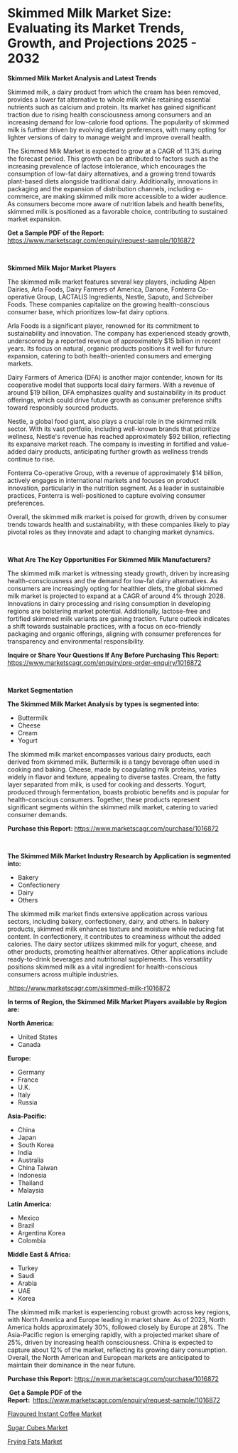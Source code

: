 <p><h1>Skimmed Milk Market Size: Evaluating its Market Trends, Growth, and Projections 2025 - 2032</h1></p><p><strong>Skimmed Milk Market Analysis and Latest Trends</strong></p>
<p><p>Skimmed milk, a dairy product from which the cream has been removed, provides a lower fat alternative to whole milk while retaining essential nutrients such as calcium and protein. Its market has gained significant traction due to rising health consciousness among consumers and an increasing demand for low-calorie food options. The popularity of skimmed milk is further driven by evolving dietary preferences, with many opting for lighter versions of dairy to manage weight and improve overall health.</p><p>The Skimmed Milk Market is expected to grow at a CAGR of 11.3% during the forecast period. This growth can be attributed to factors such as the increasing prevalence of lactose intolerance, which encourages the consumption of low-fat dairy alternatives, and a growing trend towards plant-based diets alongside traditional dairy. Additionally, innovations in packaging and the expansion of distribution channels, including e-commerce, are making skimmed milk more accessible to a wider audience. As consumers become more aware of nutrition labels and health benefits, skimmed milk is positioned as a favorable choice, contributing to sustained market expansion.</p></p>
<p><strong>Get a Sample PDF of the Report:&nbsp;</strong> <a href="https://www.marketscagr.com/enquiry/request-sample/1016872?utm_campaign=2198&utm_medium=2&utm_source=Github&utm_content=ia&utm_term=07042025&utm_id=skimmed-milk">https://www.marketscagr.com/enquiry/request-sample/1016872</a></p>
<p>&nbsp;</p>
<p><strong>Skimmed Milk Major Market Players</strong></p>
<p><p>The skimmed milk market features several key players, including Alpen Dairies, Arla Foods, Dairy Farmers of America, Danone, Fonterra Co-operative Group, LACTALIS Ingredients, Nestle, Saputo, and Schreiber Foods. These companies capitalize on the growing health-conscious consumer base, which prioritizes low-fat dairy options.</p><p>Arla Foods is a significant player, renowned for its commitment to sustainability and innovation. The company has experienced steady growth, underscored by a reported revenue of approximately $15 billion in recent years. Its focus on natural, organic products positions it well for future expansion, catering to both health-oriented consumers and emerging markets.</p><p>Dairy Farmers of America (DFA) is another major contender, known for its cooperative model that supports local dairy farmers. With a revenue of around $19 billion, DFA emphasizes quality and sustainability in its product offerings, which could drive future growth as consumer preference shifts toward responsibly sourced products.</p><p>Nestle, a global food giant, also plays a crucial role in the skimmed milk sector. With its vast portfolio, including well-known brands that prioritize wellness, Nestle's revenue has reached approximately $92 billion, reflecting its expansive market reach. The company is investing in fortified and value-added dairy products, anticipating further growth as wellness trends continue to rise.</p><p>Fonterra Co-operative Group, with a revenue of approximately $14 billion, actively engages in international markets and focuses on product innovation, particularly in the nutrition segment. As a leader in sustainable practices, Fonterra is well-positioned to capture evolving consumer preferences.</p><p>Overall, the skimmed milk market is poised for growth, driven by consumer trends towards health and sustainability, with these companies likely to play pivotal roles as they innovate and adapt to changing market dynamics.</p></p>
<p>&nbsp;</p>
<p><strong>What Are The Key Opportunities For Skimmed Milk Manufacturers?</strong></p>
<p><p>The skimmed milk market is witnessing steady growth, driven by increasing health-consciousness and the demand for low-fat dairy alternatives. As consumers are increasingly opting for healthier diets, the global skimmed milk market is projected to expand at a CAGR of around 4% through 2028. Innovations in dairy processing and rising consumption in developing regions are bolstering market potential. Additionally, lactose-free and fortified skimmed milk variants are gaining traction. Future outlook indicates a shift towards sustainable practices, with a focus on eco-friendly packaging and organic offerings, aligning with consumer preferences for transparency and environmental responsibility.</p></p>
<p><strong>Inquire or Share Your Questions If Any Before Purchasing This Report:</strong> <a href="https://www.marketscagr.com/enquiry/pre-order-enquiry/1016872?utm_campaign=2198&utm_medium=2&utm_source=Github&utm_content=ia&utm_term=07042025&utm_id=skimmed-milk">https://www.marketscagr.com/enquiry/pre-order-enquiry/1016872</a></p>
<p>&nbsp;</p>
<p><strong>Market Segmentation</strong></p>
<p><strong>The Skimmed Milk Market Analysis by types is segmented into:</strong></p>
<p><ul><li>Buttermilk</li><li>Cheese</li><li>Cream</li><li>Yogurt</li></ul></p>
<p><p>The skimmed milk market encompasses various dairy products, each derived from skimmed milk. Buttermilk is a tangy beverage often used in cooking and baking. Cheese, made by coagulating milk proteins, varies widely in flavor and texture, appealing to diverse tastes. Cream, the fatty layer separated from milk, is used for cooking and desserts. Yogurt, produced through fermentation, boasts probiotic benefits and is popular for health-conscious consumers. Together, these products represent significant segments within the skimmed milk market, catering to varied consumer demands.</p></p>
<p><strong>Purchase this Report:&nbsp;</strong><a href="https://www.marketscagr.com/purchase/1016872?utm_campaign=2198&utm_medium=2&utm_source=Github&utm_content=ia&utm_term=07042025&utm_id=skimmed-milk">https://www.marketscagr.com/purchase/1016872</a></p>
<p>&nbsp;</p>
<p><strong>The Skimmed Milk Market Industry Research by Application is segmented into:</strong></p>
<p><ul><li>Bakery</li><li>Confectionery</li><li>Dairy</li><li>Others</li></ul></p>
<p><p>The skimmed milk market finds extensive application across various sectors, including bakery, confectionery, dairy, and others. In bakery products, skimmed milk enhances texture and moisture while reducing fat content. In confectionery, it contributes to creaminess without the added calories. The dairy sector utilizes skimmed milk for yogurt, cheese, and other products, promoting healthier alternatives. Other applications include ready-to-drink beverages and nutritional supplements. This versatility positions skimmed milk as a vital ingredient for health-conscious consumers across multiple industries.</p></p>
<p><a href="https://www.marketscagr.com/skimmed-milk-r1016872?utm_campaign=2198&utm_medium=2&utm_source=Github&utm_content=ia&utm_term=07042025&utm_id=skimmed-milk">&nbsp;https://www.marketscagr.com/skimmed-milk-r1016872</a></p>
<p><strong>In terms of Region, the Skimmed Milk Market Players available by Region are:</strong></p>
<p>
    <p> <strong> North America: </strong>
        <ul>
            <li>United States</li>
            <li>Canada</li>
        </ul>
        </p> 
    <p> <strong> Europe: </strong>
        <ul>
            <li>Germany</li>
            <li>France</li>
            <li>U.K.</li>
            <li>Italy</li>
            <li>Russia</li>
        </ul>
        </p> 
    <p> <strong> Asia-Pacific: </strong>
        <ul>
            <li>China</li>
            <li>Japan</li>
            <li>South Korea</li>
            <li>India</li>
            <li>Australia</li>
            <li>China Taiwan</li>
            <li>Indonesia</li>
            <li>Thailand</li>
            <li>Malaysia</li>
        </ul>
        </p> 
    <p> <strong> Latin America: </strong>
        <ul>
            <li>Mexico</li>
            <li>Brazil</li>
            <li>Argentina Korea</li>
            <li>Colombia</li>
        </ul>
        </p> 
    <p> <strong> Middle East & Africa: </strong>
        <ul>
            <li>Turkey</li>
            <li>Saudi</li>
            <li>Arabia</li>
            <li>UAE</li>
            <li>Korea</li>
        </ul>
    </p>
    </p>
<p><p>The skimmed milk market is experiencing robust growth across key regions, with North America and Europe leading in market share. As of 2023, North America holds approximately 30%, followed closely by Europe at 28%. The Asia-Pacific region is emerging rapidly, with a projected market share of 25%, driven by increasing health consciousness. China is expected to capture about 12% of the market, reflecting its growing dairy consumption. Overall, the North American and European markets are anticipated to maintain their dominance in the near future.</p></p>
<p><strong>Purchase this Report: </strong><a href="https://www.marketscagr.com/purchase/1016872?utm_campaign=2198&utm_medium=2&utm_source=Github&utm_content=ia&utm_term=07042025&utm_id=skimmed-milk">https://www.marketscagr.com/purchase/1016872</a></p>
<p>&nbsp;<strong>Get a Sample PDF of the Report:&nbsp;&nbsp;</strong><a href="https://www.marketscagr.com/enquiry/request-sample/1016872?utm_campaign=2198&utm_medium=2&utm_source=Github&utm_content=ia&utm_term=07042025&utm_id=skimmed-milk">https://www.marketscagr.com/enquiry/request-sample/1016872</a></p>
<p><strong></strong></p>
<p><p><a href="https://github.com/careymartta6/Market-Research-Report-List-1/blob/main/flavoured-instant-coffee-market.md?utm_campaign=2198&utm_medium=2&utm_source=Github&utm_content=ia&utm_term=07042025&utm_id=skimmed-milk">Flavoured Instant Coffee Market</a></p><p><a href="https://github.com/baraohinze3x/Market-Research-Report-List-1/blob/main/sugar-cubes-market.md?utm_campaign=2198&utm_medium=2&utm_source=Github&utm_content=ia&utm_term=07042025&utm_id=skimmed-milk">Sugar Cubes Market</a></p><p><a href="https://github.com/santosh758595/Market-Research-Report-List-7/blob/main/frying-fats-market.md?utm_campaign=2198&utm_medium=2&utm_source=Github&utm_content=ia&utm_term=07042025&utm_id=skimmed-milk">Frying Fats Market</a></p></p>